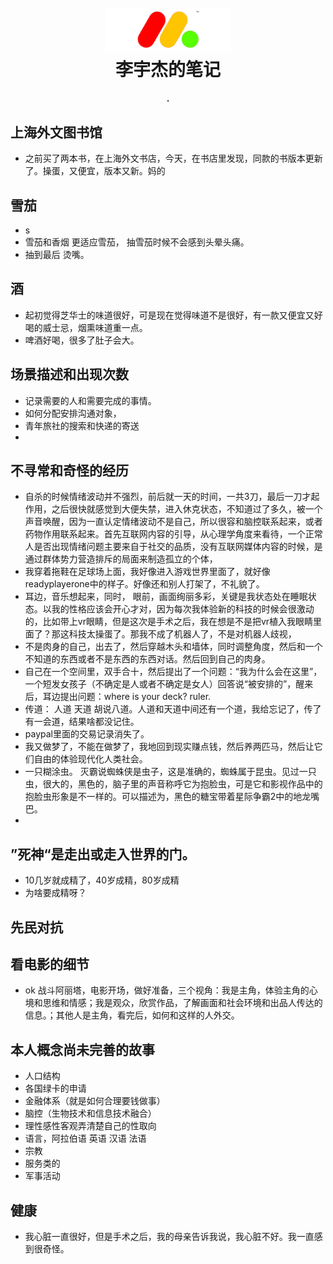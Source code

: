  <h1  align="center"> 
  <br>
  <a href="https://github.com/shuzijianzao/Spiral3D/blob/master/Picture/SHUZIJIANZAO"><img src="https://github.com/shuzijianzao/Spiral3D/blob/master/Picture/SHUZIJIANZAO.png" alt="SHUZIJIANZAO" width="200"></a>
  <br>
  李宇杰的笔记
  <br>
</h1>

<h4 align="center"><a href="http://shuzijianzao.com" target="_blank"></a>.</h4>

## 上海外文图书馆
- 之前买了两本书，在上海外文书店，今天，在书店里发现，同款的书版本更新了。操蛋，又便宜，版本又新。妈的

## 雪茄
- s
- 雪茄和香烟  更适应雪茄， 抽雪茄时候不会感到头晕头痛。
- 抽到最后 烫嘴。

## 酒
- 起初觉得芝华士的味道很好，可是现在觉得味道不是很好，有一款又便宜又好喝的威士忌，烟熏味道重一点。
- 啤酒好喝，很多了肚子会大。

## 场景描述和出现次数
- 记录需要的人和需要完成的事情。
- 如何分配安排沟通对象，
- 青年旅社的搜索和快递的寄送
- 

## 不寻常和奇怪的经历
- 自杀的时候情绪波动并不强烈，前后就一天的时间，一共3刀，最后一刀才起作用，之后很快就感觉到大便失禁，进入休克状态，不知道过了多久，被一个声音唤醒，因为一直认定情绪波动不是自己，所以很容和脑控联系起来，或者药物作用联系起来。首先互联网内容的引导，从心理学角度来看待，一个正常人是否出现情绪问题主要来自于社交的品质，没有互联网媒体内容的时候，是通过群体势力营造排斥的局面来制造孤立的个体，
- 我穿着拖鞋在足球场上面，我好像进入游戏世界里面了，就好像readyplayerone中的样子。好像还和别人打架了，不礼貌了。
- 耳边，音乐想起来，同时， 眼前，画面绚丽多彩，关键是我状态处在睡眠状态。以我的性格应该会开心才对，因为每次我体验新的科技的时候会很激动的，比如带上vr眼睛，但是这次是手术之后，我在想是不是把vr植入我眼睛里面了？那这科技太操蛋了。那我不成了机器人了，不是对机器人歧视，
- 不是肉身的自己，出去了，然后穿越木头和墙体，同时调整角度，然后和一个不知道的东西或者不是东西的东西对话。然后回到自己的肉身。
- 自己在一个空间里，双手合十，然后提出了一个问题：“我为什么会在这里”，一个短发女孩子（不确定是人或者不确定是女人）回答说“被安排的”，醒来后，耳边提出问题：where is your deck? ruler.
- 传道： 人道  天道  胡说八道。人道和天道中间还有一个道，我给忘记了，传了有一会道，结果啥都没记住。
- paypal里面的交易记录消失了。
- 我又做梦了，不能在做梦了，我地回到现实赚点钱，然后养两匹马，然后让它们自由的体验现代化人类社会。
- 一只糊涂虫。 灭霸说蜘蛛侠是虫子，这是准确的，蜘蛛属于昆虫。见过一只虫，很大的，黑色的，脑子里的声音称呼它为抱脸虫，可是它和影视作品中的抱脸虫形象是不一样的。可以描述为，黑色的糖宝带着星际争霸2中的地龙嘴巴。
- 

## ”死神“是走出或走入世界的门。
- 10几岁就成精了，40岁成精，80岁成精
- 为啥要成精呀？	


## 先民对抗

## 看电影的细节
- ok 战斗阿丽塔，电影开场，做好准备，三个视角：我是主角，体验主角的心境和思维和情感；我是观众，欣赏作品，了解画面和社会环境和出品人传达的信息。；其他人是主角，看完后，如何和这样的人外交。

## 本人概念尚未完善的故事
- 人口结构
- 各国绿卡的申请
- 金融体系（就是如何合理要钱做事）
- 脑控（生物技术和信息技术融合）
- 理性感性客观弄清楚自己的性取向
- 语言，阿拉伯语 英语 汉语 法语
- 宗教
- 服务类的
- 军事活动

## 健康
- 我心脏一直很好，但是手术之后，我的母亲告诉我说，我心脏不好。我一直感到很奇怪。